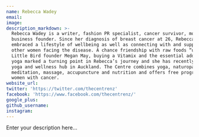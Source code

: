 ```yaml
---
name: Rebecca Wadey
email:
image:
description_markdown: >-
  Rebecca Wadey is a writer, fashion PR specialist, cancer survivor, mother and
  business founder. Since her diagnosis of breast cancer at 26, Rebecca has
  embraced a lifestyle of wellbeing as well as connecting with and supporting
  other women facing the disease. A chance friendship with raw foods “unbakery”
  Little Bird founder Megan May, buying a Vitamix and the essential addition of
  yoga marked a turning point in Rebecca’s journey and she has recently opened a
  yoga and wellness hub in Auckland. The Centre combines yoga, naturopathy,
  meditation, massage, accupuncture and nutrition and offers free programmes for
  women with cancer.
website_url:
twitter: 'https://twitter.com/thecentrenz'
facebook: 'https://www.facebook.com/thecentrenz/'
google_plus:
github_username:
instagram:
---
```


Enter your description here...
